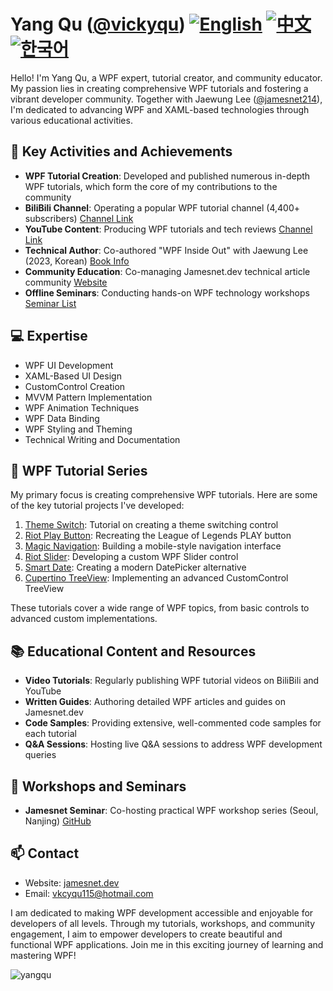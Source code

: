 # Yang Qu ([@vickyqu](https://github.com/vickyqu)) [![English](https://img.shields.io/badge/README.md-English-blue.svg)](README.md) [![中文](https://img.shields.io/badge/README.md-中文-red.svg)](README.zh-CN.md) [![한국어](https://img.shields.io/badge/README.md-한국어-green.svg)](README.ko.md)

Hello! I'm Yang Qu, a WPF expert, tutorial creator, and community educator. My passion lies in creating comprehensive WPF tutorials and fostering a vibrant developer community. Together with Jaewung Lee ([@jamesnet214](https://github.com/jamesnet214)), I'm dedicated to advancing WPF and XAML-based technologies through various educational activities.

## 🚀 Key Activities and Achievements

- **WPF Tutorial Creation**: Developed and published numerous in-depth WPF tutorials, which form the core of my contributions to the community
- **BiliBili Channel**: Operating a popular WPF tutorial channel (4,400+ subscribers) [Channel Link](https://bit.ly/3SkYutn)
- **YouTube Content**: Producing WPF tutorials and tech reviews [Channel Link](https://bit.ly/3WBe6eR)
- **Technical Author**: Co-authored "WPF Inside Out" with Jaewung Lee (2023, Korean) [Book Info](https://bit.ly/4cWqjjQ)
- **Community Education**: Co-managing Jamesnet.dev technical article community [Website](https://jamesnet.dev)
- **Offline Seminars**: Conducting hands-on WPF technology workshops [Seminar List](https://bit.ly/4bWk3az)

## 💻 Expertise

- WPF UI Development
- XAML-Based UI Design
- CustomControl Creation
- MVVM Pattern Implementation
- WPF Animation Techniques
- WPF Data Binding
- WPF Styling and Theming
- Technical Writing and Documentation

## 🌟 WPF Tutorial Series

My primary focus is creating comprehensive WPF tutorials. Here are some of the key tutorial projects I've developed:

1. [Theme Switch](https://github.com/jamesnetgroup/themeswitch): Tutorial on creating a theme switching control
2. [Riot Play Button](https://github.com/jamesnetgroup/riotplaybutton): Recreating the League of Legends PLAY button
3. [Magic Navigation](https://github.com/jamesnetgroup/navigationbar): Building a mobile-style navigation interface
4. [Riot Slider](https://github.com/jamesnetgroup/riotslider): Developing a custom WPF Slider control
5. [Smart Date](https://github.com/jamesnetgroup/smartdate): Creating a modern DatePicker alternative
6. [Cupertino TreeView](https://github.com/jamesnetgroup/cupertino-treeview): Implementing an advanced CustomControl TreeView

These tutorials cover a wide range of WPF topics, from basic controls to advanced custom implementations.

## 📚 Educational Content and Resources

- **Video Tutorials**: Regularly publishing WPF tutorial videos on BiliBili and YouTube
- **Written Guides**: Authoring detailed WPF articles and guides on Jamesnet.dev
- **Code Samples**: Providing extensive, well-commented code samples for each tutorial
- **Q&A Sessions**: Hosting live Q&A sessions to address WPF development queries

## 🎤 Workshops and Seminars

- **Jamesnet Seminar**: Co-hosting practical WPF workshop series (Seoul, Nanjing) [GitHub](https://github.com/jamesnet214/wpf)

## 📫 Contact

- Website: [jamesnet.dev](https://jamesnet.dev)
- Email: vkcyqu115@hotmail.com

I am dedicated to making WPF development accessible and enjoyable for developers of all levels. Through my tutorials, workshops, and community engagement, I aim to empower developers to create beautiful and functional WPF applications. Join me in this exciting journey of learning and mastering WPF!

<img src="https://komarev.com/ghpvc/?username=vickyqu" alt="yangqu"/>

